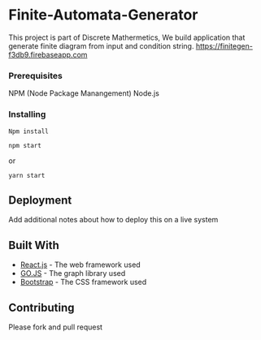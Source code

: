 # Finite-Automata-Generator

This project is part of Discrete Mathermetics, We build application that generate finite diagram from input and condition string.
https://finitegen-f3db9.firebaseapp.com

### Prerequisites

NPM (Node Package Manangement)
Node.js


### Installing


```
Npm install
```

```
npm start
```

or

```
yarn start
```

## Deployment

Add additional notes about how to deploy this on a live system

## Built With

* [React.js](http://www.reactjs.org) - The web framework used
* [GO.JS](https://gojs.net/) - The graph library used
* [Bootstrap](https://getbootstrap.com) - The CSS framework used

## Contributing

Please fork and pull request

